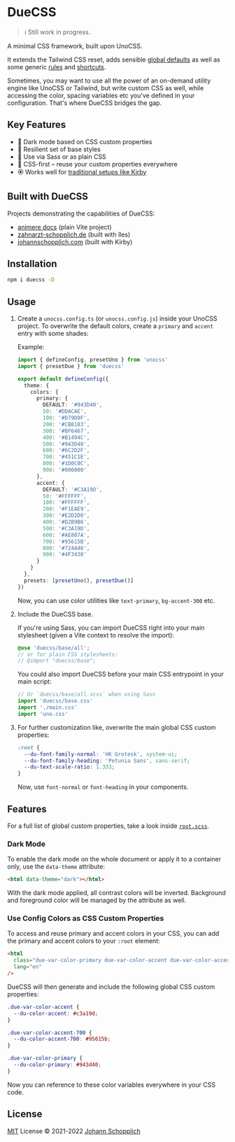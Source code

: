 # DueCSS

> ℹ️ Still work in progress.

A minimal CSS framework, built upon UnoCSS.

It extends the Tailwind CSS reset, adds sensible [global defaults](./styles/base/global.scss) as well as some generic [rules](./src/rules) and [shortcuts](./src/shortcuts.ts).

Sometimes, you may want to use all the power of an on-demand utility engine like UnoCSS or Tailwind, but write custom CSS as well, while accessing the color, spacing variables etc you've defined in your configuration. That's where DueCSS bridges the gap.

## Key Features

- 🌙 Dark mode based on CSS custom properties
- 🧶 Resilient set of base styles
- 🧩 Use via Sass or as plain CSS
- 🍱 CSS-first – reuse your custom properties everywhere
- 🏵 Works well for [traditional setups like Kirby](https://github.com/johannschopplich/kirby-vite-unocss-kit)

## Built with DueCSS

Projects demonstrating the capabilities of DueCSS:

- [animere docs](https://github.com/johannschopplich/animere/blob/main/index.html) (plain Vite project)
- [zahnarzt-schopplich.de](https://github.com/johannschopplich/zahnarzt-schopplich.de) (built with îles)
- [johannschopplich.com](https://github.com/johannschopplich/johannschopplich.com) (built with Kirby)

## Installation

```bash
npm i duecss -D
```

## Usage

1. Create a `unocss.config.ts` (or `unocss.config.js`) inside your UnoCSS project. To overwrite the default colors, create a `primary` and `accent` entry with some shades:

   Example:

   ```ts
   import { defineConfig, presetUno } from 'unocss'
   import { presetDue } from 'duecss'

   export default defineConfig({
     theme: {
       colors: {
         primary: {
           DEFAULT: '#943D40',
           50: '#DDACAE',
           100: '#D79D9F',
           200: '#CB8183',
           300: '#BF6467',
           400: '#B1494C',
           500: '#943D40',
           600: '#6C2D2F',
           700: '#451C1E',
           800: '#1D0C0C',
           900: '#000000'
         },
         accent: {
           DEFAULT: '#C3A19D',
           50: '#FFFFFF',
           100: '#FFFFFF',
           200: '#F1EAE9',
           300: '#E2D2D0',
           400: '#D2B9B6',
           500: '#C3A19D',
           600: '#AE807A',
           700: '#95615B',
           800: '#724A46',
           900: '#4F3430'
         }
       }
     },
     presets: [presetUno(), presetDue()]
   })
   ```

   Now, you can use color utilities like `text-primary`, `bg-accent-300` etc.

2. Include the DueCSS base.

   If you're using Sass, you can import DueCSS right into your main stylesheet (given a Vite context to resolve the import):

   ```scss
   @use 'duecss/base/all';
   // or for plain CSS stylesheets:
   // @import "duecss/base";
   ```

   You could also import DueCSS before your main CSS entrypoint in your main script:

   ```js
   // Or `duecss/base/all.scss` when using Sass
   import 'duecss/base.css'
   import './main.css'
   import 'uno.css'
   ```

3. For further customization like, overwrite the main global CSS custom properties:

   ```css
   :root {
     --du-font-family-normal: 'HK Grotesk', system-ui;
     --du-font-family-heading: 'Petunia Sans', sans-serif;
     --du-text-scale-ratio: 1.333;
   }
   ```

   Now, use `font-normal` or `font-heading` in your components.

## Features

For a full list of global custom properties, take a look inside [`root.scss`](./styles/base/root.scss).

### Dark Mode

To enable the dark mode on the whole document or apply it to a container only, use the `data-theme` attribute:

```html
<html data-theme="dark"></html>
```

With the dark mode applied, all contrast colors will be inverted. Background and foreground color will be managed by the attribute as well.

### Use Config Colors as CSS Custom Properties

To access and reuse primary and accent colors in your CSS, you can add the primary and accent colors to your `:root` element:

```html
<html
  class="due-var-color-primary due-var-color-accent due-var-color-accent-700"
  lang="en"
/>
```

DueCSS will then generate and include the following global CSS custom properties:

```css
.due-var-color-accent {
  --du-color-accent: #c3a19d;
}

.due-var-color-accent-700 {
  --du-color-accent-700: #95615b;
}

.due-var-color-primary {
  --du-color-primary: #943d40;
}
```

Now you can reference to these color variables everywhere in your CSS code.

## License

[MIT](./LICENSE) License © 2021-2022 [Johann Schopplich](https://github.com/johannschopplich)
